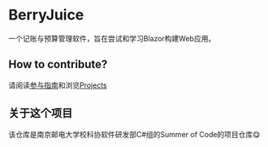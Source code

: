 # BerryJuice 

一个记账与预算管理软件，旨在尝试和学习Blazor构建Web应用。

## How to contribute?

请阅读[参与指南](https://github.com/NJUPT-SAST-Csharp/BerryJuice/CONTRIBUTION.md)和浏览[Projects](https://github.com/NJUPT-SAST-Csharp/BerryJuice/projects)

## 关于这个项目

该仓库是南京邮电大学校科协软件研发部C#组的Summer of Code的项目仓库😋
